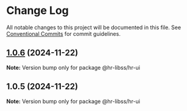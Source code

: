# Change Log

All notable changes to this project will be documented in this file.
See [Conventional Commits](https://conventionalcommits.org) for commit guidelines.

## [1.0.6](https://github.com/henry940812/hr-libss/compare/@hr-libss/hr-ui@1.0.5...@hr-libss/hr-ui@1.0.6) (2024-11-22)

**Note:** Version bump only for package @hr-libss/hr-ui





## 1.0.5 (2024-11-22)

**Note:** Version bump only for package @hr-libss/hr-ui
